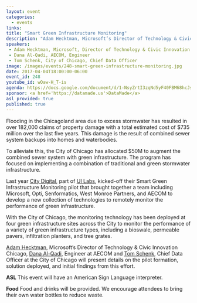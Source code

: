 ```yaml
---
layout: event
categories:
  - events 
links:
title: "Smart Green Infrastructure Monitoring"
description: "Adam Hecktman, Microsoft’s Director of Technology & Civic Innovation Chicago, Dana Al-Qadi, Engineer at AECOM and Tom Schenk, Chief Data Officer at the City of Chicago will present details on the Smart Green Infrastructure Monitoring pilot project by City Digital at UI Labs."
speakers:
 - Adam Hecktman, Microsoft, Director of Technology & Civic Innovation Chicago
 - Dana Al-Qadi, AECOM, Engineer
 - Tom Schenk, City of Chicago, Chief Data Officer
image: /images/events/248-smart-green-infrastructure-monitoring.jpg
date: 2017-04-04T18:00:00-06:00
event_id: 248
youtube_id: wOaw-H_T-is
agenda: https://docs.google.com/document/d/1-NsyZrtI3zqNd5yF40FBM68hcJs74UDvMVC0TAi3w4Y/edit#
sponsor: <a href='https://datamade.us'>DataMade</a>
asl_provided: true
published: true
---
```


Flooding in the Chicagoland area due to excess stormwater has resulted in over 182,000 claims of property damage with a total estimated cost of $735 million over the last five years. This damage is the result of combined sewer system backups into homes and waterbodies. 

To alleviate this, the City of Chicago has allocated $50M to augment the combined sewer system with green infrastructure. The program has focused on implementing a combination of traditional and green stormwater infrastructure.

Last year [City Digital](http://cities.squarespace.com/), part of [UI Labs](http://www.uilabs.org/), kicked-off their Smart Green Infrastructure Monitoring pilot that brought together a team including Microsoft, Opti, Senformatics, West Monroe Partners, and AECOM to develop a new collection of technologies to remotely monitor the performance of green infrastructure. 

With the City of Chicago, the monitoring technology has been deployed at four green infrastructure sites across the City to monitor the performance of a variety of green infrastructure types, including a bioswale, permeable pavers, infiltration planters, and tree grates.

[Adam Hecktman](https://twitter.com/AdamHecktman), Microsoft’s Director of Technology & Civic Innovation Chicago, [Dana Al-Qadi](https://www.linkedin.com/in/dana-al-qadi-eit-708b01a0), Engineer at AECOM and [Tom Schenk](https://twitter.com/chicagocdo), Chief Data Officer at the City of Chicago will present details on the pilot formation, solution deployed, and initial findings from this effort.

**ASL** This event will have an American Sign Language interpreter.

**Food** Food and drinks will be provided. We encourage attendees to bring their own water bottles to reduce waste.